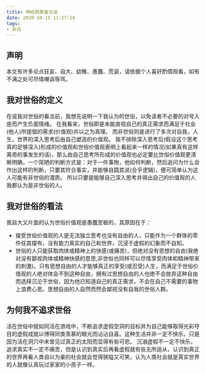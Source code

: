 ```yaml
---
title: 神经病患者访谈
date: 2020-10-15 11:27:14
tags:
- 杂谈
---
```


## 声明

本文有许多论点狂妄、自大、幼稚、愚蠢、荒诞，请依据个人喜好酌情观看，如有不满之处可尽情嘲讽辱骂。

## 我对世俗的定义

在说我对世俗的看法前，我想先说明一下我认为的世俗，以免读者不必要的对号入座而产生负面情绪。
在我看来，世俗即是未能直视自己的真正需求而满足于社会(他人)所提倡的需求(价值观)并以之为真理。
而非世俗则是进行了多次对自我，人生，世界的深入思考后由自己塑造的价值观。
我不排除深入思考后(假设这个思考真的足够深入)形成的价值观和世俗价值观表明上看起来一样的情况(如果真有这样离奇的事发生的话)，那么由自己思考所形成的价值观也必定要比世俗价值观更清晰明确，一个简陋的判断方式是：对于一件事物，他如何判断，然后追问为什么会作出这样的判断，只要其符合事实，并能够自圆其说(合乎逻辑)，便可简单认为这人可能有非世俗的潜质。
所以只要是能够自己深入思考并得出自己的价值观的人我都认为是非世俗的人。

## 我对世俗的看法

我自大又片面的认为世俗价值观是愚蠢至极的，其原因在于：
- 接受世俗价值观的人是无法独立思考也没有自由的人，只能作为一个群体的零件任其摆布，没有能力真实的自己和世界，沉浸于虚假的幻象而不自知。
- 世俗的人只能获取肉体或精神上的快感(或痛苦)，但绝对没有思想的自由(我绝对没有鄙视肉体或精神快感的意思,非世俗也同样可以尽情享受肉体和精神带来的刺激)。只有思想自由的人才能够真正的享受(或忍受)人生，而满足于世俗价值观的人绝对体会不到这种自由，拥有过思想自由的人也绝不会放弃这种自由而选择沉沦于世俗，因为他已知道自己的真正需求，不会在自己不需要的事物上浪费心思。思想自由的人自然而然会鄙视没有自我的世俗人群。

## 为何我不追求世俗

活在世俗中就如同活在游戏中，不断追求虚假空洞的目标并为自己能够取得光彩夺目的虚假成就以博得同类羡慕的眼光而沾沾自喜。这种生活并非一定不快乐，只是因为活在洞穴中未曾见过真正的太阳而显得有些可悲。
沉溺虚假不一定不快乐，追求真实不一定不痛苦，但是认识到真实后再看虚假就有些无所适从，认识到真正的世界再看人类自以为豪的社会就会觉得狭隘又可笑，认为人类社会就是真实世界的人就像认真玩过家家的小孩子一样。